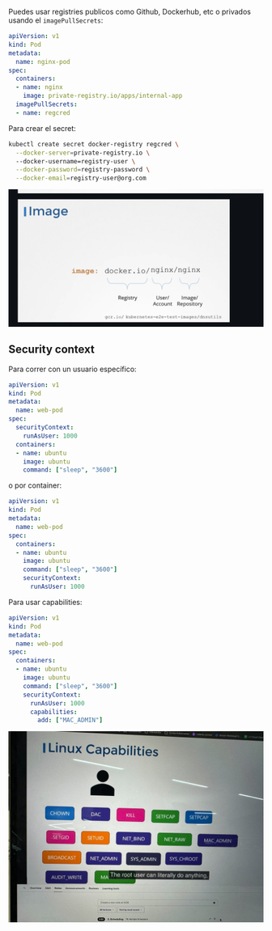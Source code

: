 Puedes usar registries publicos como Github, Dockerhub, etc o privados usando el `imagePullSecrets`:

```yaml
apiVersion: v1
kind: Pod
metadata:
  name: nginx-pod
spec:
  containers:
  - name: nginx
    image: private-registry.io/apps/internal-app
  imagePullSecrets:
  - name: regcred
```

Para crear el secret:

```sh
kubectl create secret docker-registry regcred \
  --docker-server=private-registry.io \ 
  --docker-username=registry-user \
  --docker-password=registry-password \
  --docker-email=registry-user@org.com
```

![registry1](../assets/registry1.png)

## Security context

Para correr con un usuario específico:

```yaml
apiVersion: v1
kind: Pod
metadata:
  name: web-pod
spec:
  securityContext:
    runAsUser: 1000
  containers:
  - name: ubuntu
    image: ubuntu
    command: ["sleep", "3600"]
```

o por container:

```yaml
apiVersion: v1
kind: Pod
metadata:
  name: web-pod
spec:
  containers:
  - name: ubuntu
    image: ubuntu
    command: ["sleep", "3600"]
    securityContext:
      runAsUser: 1000
```

Para usar capabilities:

```yaml
apiVersion: v1
kind: Pod
metadata:
  name: web-pod
spec:
  containers:
  - name: ubuntu
    image: ubuntu
    command: ["sleep", "3600"]
    securityContext:
      runAsUser: 1000
      capabilities: 
        add: ["MAC_ADMIN"]
```

![cap](../assets/capabilities1.jpg)
